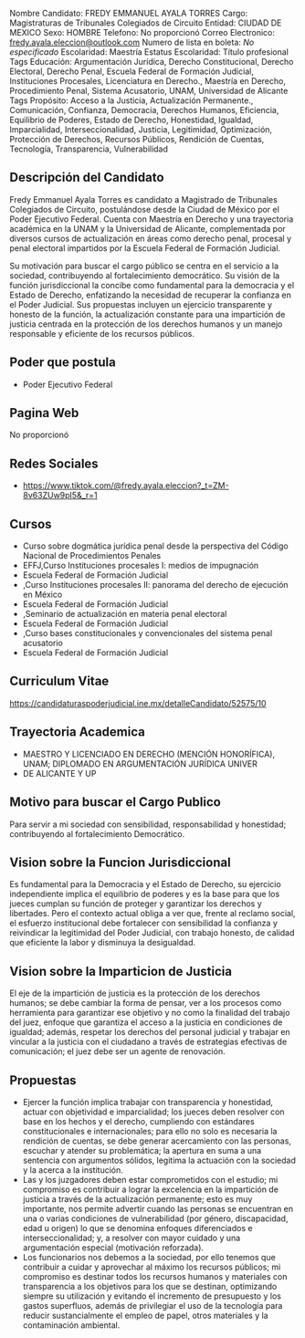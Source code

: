 Nombre Candidato: FREDY EMMANUEL AYALA TORRES
Cargo: Magistraturas de Tribunales Colegiados de Circuito
Entidad: CIUDAD DE MEXICO
Sexo: HOMBRE
Telefono: No proporcionó
Correo Electronico: fredy.ayala.eleccion@outlook.com
Numero de lista en boleta: *No especificado*
Escolaridad: Maestría
Estatus Escolaridad: Título profesional
Tags Educación: Argumentación Jurídica, Derecho Constitucional, Derecho Electoral, Derecho Penal, Escuela Federal de Formación Judicial, Instituciones Procesales, Licenciatura en Derecho., Maestría en Derecho, Procedimiento Penal, Sistema Acusatorio, UNAM, Universidad de Alicante
Tags Propósito: Acceso a la Justicia, Actualización Permanente., Comunicación, Confianza, Democracia, Derechos Humanos, Eficiencia, Equilibrio de Poderes, Estado de Derecho, Honestidad, Igualdad, Imparcialidad, Interseccionalidad, Justicia, Legitimidad, Optimización, Protección de Derechos, Recursos Públicos, Rendición de Cuentas, Tecnología, Transparencia, Vulnerabilidad


## Descripción del Candidato 

Fredy Emmanuel Ayala Torres es candidato a Magistrado de Tribunales Colegiados de Circuito, postulándose desde la Ciudad de México por el Poder Ejecutivo Federal. Cuenta con Maestría en Derecho y una trayectoria académica en la UNAM y la Universidad de Alicante, complementada por diversos cursos de actualización en áreas como derecho penal, procesal y penal electoral impartidos por la Escuela Federal de Formación Judicial. 

Su motivación para buscar el cargo público se centra en el servicio a la sociedad, contribuyendo al fortalecimiento democrático.  Su visión de la función jurisdiccional la concibe como fundamental para la democracia y el Estado de Derecho, enfatizando la necesidad de recuperar la confianza en el Poder Judicial.  Sus propuestas incluyen un ejercicio transparente y honesto de la función, la actualización constante para una impartición de justicia centrada en la protección de los derechos humanos y un manejo responsable y eficiente de los recursos públicos.


## Poder que postula

- Poder Ejecutivo Federal


## Pagina Web

No proporcionó


## Redes Sociales

- https://www.tiktok.com/@fredy.ayala.eleccion?_t=ZM-8v63ZUw9pI5&_r=1


## Cursos

- Curso sobre dogmática jurídica penal desde la perspectiva del Código Nacional de Procedimientos Penales
- EFFJ,Curso Instituciones procesales I: medios de impugnación
- Escuela Federal de Formación Judicial
- ,Curso Instituciones procesales II: panorama del derecho de ejecución en México
- Escuela Federal de Formación Judicial
- ,Seminario de actualización en materia penal electoral
- Escuela Federal de Formación Judicial
- ,Curso bases constitucionales y convencionales del sistema penal acusatorio
- Escuela Federal de Formación Judicial


## Curriculum Vitae

https://candidaturaspoderjudicial.ine.mx/detalleCandidato/52575/10


## Trayectoria Academica

- MAESTRO Y LICENCIADO EN DERECHO (MENCIÓN HONORÍFICA), UNAM; DIPLOMADO EN ARGUMENTACIÓN JURÍDICA UNIVER
- DE ALICANTE Y UP


## Motivo para buscar el Cargo Publico

Para servir a mi sociedad con sensibilidad, responsabilidad y honestidad; contribuyendo al fortalecimiento Democrático.


## Vision sobre la Funcion Jurisdiccional

Es fundamental para la Democracia y el Estado de Derecho, su ejercicio independiente implica el equilibrio de poderes y es la base para que los jueces cumplan su función de proteger y garantizar los derechos y libertades. Pero el contexto actual obliga a ver que, frente al reclamo social, el esfuerzo institucional debe fortalecer con sensibilidad la confianza y reivindicar la legitimidad del Poder Judicial, con trabajo honesto, de calidad que eficiente la labor y disminuya la desigualdad.


## Vision sobre la Imparticion de Justicia

El eje de la impartición de justicia es la protección de los derechos humanos; se debe cambiar la forma de pensar, ver a los procesos como herramienta para garantizar ese objetivo y no como la finalidad del trabajo del juez, enfoque que garantiza el acceso a la justicia en condiciones de igualdad; además, respetar los derechos del personal judicial y trabajar en vincular a la justicia con el ciudadano a través de estrategias efectivas de comunicación; el juez debe ser un agente de renovación.


## Propuestas

- Ejercer la función implica trabajar con transparencia y honestidad, actuar con objetividad e imparcialidad; los jueces deben resolver con base en los hechos y el derecho, cumpliendo con estándares constitucionales e internacionales; para ello no solo es necesaria la rendición de cuentas, se debe generar acercamiento con las personas, escuchar y atender su problemática; la apertura en suma a una sentencia con argumentos sólidos, legitima la actuación con la sociedad y la acerca a la institución.
- Las y los juzgadores deben estar comprometidos con el estudio; mi compromiso es contribuir a lograr la excelencia en la impartición de justicia a través de la actualización permanente; esto es muy importante, nos permite advertir cuando las personas se encuentran en una o varias condiciones de vulnerabilidad (por género, discapacidad, edad u origen) lo que se denomina enfoques diferenciados e interseccionalidad; y, a resolver con mayor cuidado y una argumentación especial (motivación reforzada).
- Los funcionarios nos debemos a la sociedad, por ello tenemos que contribuir a cuidar y aprovechar al máximo los recursos públicos; mi compromiso es destinar todos los recursos humanos y materiales con transparencia a los objetivos para los que se destinan, optimizando siempre su utilización y evitando el incremento de presupuesto y los gastos superfluos, además de privilegiar el uso de la tecnología para reducir sustancialmente el empleo de papel, otros materiales y la contaminación ambiental.

